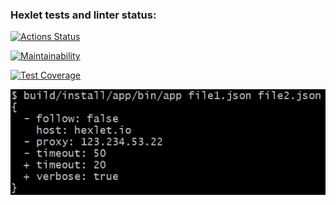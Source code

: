 ### Hexlet tests and linter status:
[![Actions Status](https://github.com/EugenePTCDA/java-project-71/actions/workflows/hexlet-check.yml/badge.svg)](https://github.com/EugenePTCDA/java-project-71/actions)

[![Maintainability](https://api.codeclimate.com/v1/badges/8efbebb20f88e82bb197/maintainability)](https://codeclimate.com/github/EugenePTCDA/java-project-71/maintainability)

[![Test Coverage](https://api.codeclimate.com/v1/badges/8efbebb20f88e82bb197/test_coverage)](https://codeclimate.com/github/EugenePTCDA/java-project-71/test_coverage)

![DiffJSON.png](app/assets/DiffJSON.png)